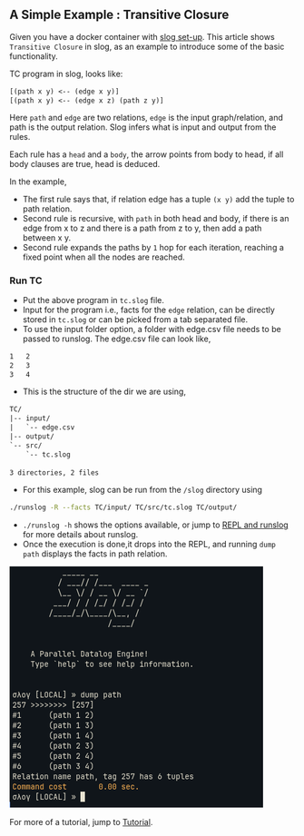 ## A Simple Example : Transitive Closure

Given you have a docker container with [slog set-up](./setup_slog.md). This article shows `Transitive Closure` in slog, as an example to introduce some of the basic functionality. 

TC program in slog, looks like:
```slog
[(path x y) <-- (edge x y)]
[(path x y) <-- (edge x z) (path z y)]
```

Here `path` and `edge` are two relations, `edge` is the input graph/relation, and path is the output relation. Slog infers what is input and output from the rules. 

Each rule has a `head` and a `body`,  the arrow points from body to head, if all body clauses are true, head is deduced.

In the example, 
- The first rule says that, if relation edge has a tuple `(x y)` add the tuple to path relation.
- Second rule is recursive, with `path` in both head and body, if there is an edge from x to z and there is a path from z to y, then add a path between x y.
- Second rule expands the paths by `1` hop for each iteration, reaching a fixed point when all the nodes are reached.

### Run TC
- Put the above program in `tc.slog` file.
- Input for the program i.e., facts for the `edge` relation, can be directly stored in `tc.slog` or can be picked from a tab separated file.
- To use the input folder option, a folder with edge.csv file needs to be passed to runslog. The edge.csv file can look like,
```tsv
1	2
2	3
3	4
```
- This is the structure of the dir we are using,
```tree
TC/
|-- input/
|   `-- edge.csv
|-- output/
`-- src/
    `-- tc.slog

3 directories, 2 files
```
- For this example, slog can be run from the `/slog` directory using
```bash
./runslog -R --facts TC/input/ TC/src/tc.slog TC/output/
```
- `./runslog -h` shows the options available, or jump to [REPL and runslog](./repl_and_runslog.md) for more details about runslog.
- Once the execution is done,it drops into the REPL, and running `dump path` displays the facts in path relation.

![REPL.png](./images/REPL.png)

For more of a tutorial, jump to [Tutorial](./tutorial.md). 
